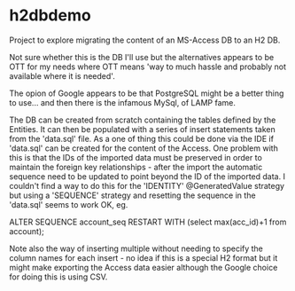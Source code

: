 # h2dbdemo

Project to explore migrating the content of an MS-Access DB to an H2 DB. 

Not sure whether this is the DB I'll use but the alternatives appears to be OTT for my needs
where OTT means 'way to much hassle and probably not available where it is needed'.

The opion of Google appears to be that PostgreSQL might be a better thing to use... 
and then there is the infamous MySql, of LAMP fame.

The DB can be created from scratch containing the tables defined by the Entities. It can then be populated
with a series of insert statements taken from the 'data.sql' file. As a one of thing this could be done
via the IDE if 'data.sql' can be created for the content of the Access. One problem with this is that the
IDs of the imported data must be preserved in order to maintain the foreign key relationships - after the import
the automatic sequence need to be updated to point beyond the ID of the imported data. I couldn't find a
way to do this for the 'IDENTITY' @GeneratedValue strategy but using a 'SEQUENCE' strategy and resetting the sequence
in the 'data.sql' seems to work OK, eg.

ALTER SEQUENCE account_seq RESTART WITH (select max(acc_id)+1 from account);

Note also the way of inserting multiple without needing to specify the column names for each insert - no idea
if this is a special H2 format but it might make exporting the Access data easier although the Google choice for doing
this is using CSV.

